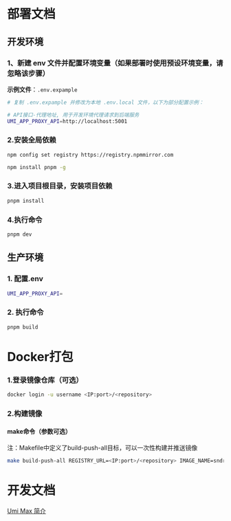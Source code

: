 # 部署文档

## 开发环境

### 1、新建 env 文件并配置环境变量（如果部署时使用预设环境变量，请忽略该步骤）
**示例文件**：`.env.expample`

```bash
# 复制 .env.expample 并修改为本地 .env.local 文件，以下为部分配置示例：

# API接口-代理地址, 用于开发环境代理请求到后端服务
UMI_APP_PROXY_API=http://localhost:5001
```

### 2.安装全局依赖
```bash
npm config set registry https://registry.npmmirror.com

npm install pnpm -g
```

### 3.进入项目根目录，安装项目依赖

```bash
pnpm install
```

### 4.执行命令

```bash
pnpm dev
```

## 生产环境

### 1. 配置.env

```bash
UMI_APP_PROXY_API=
```

### 2. 执行命令

```bash
pnpm build
```

# Docker打包
### 1.登录镜像仓库（可选）
```bash
docker login -u username <IP:port>/<repository>
```
### 2.构建镜像

#### make命令（参数可选）
注：Makefile中定义了build-push-all目标，可以一次性构建并推送镜像

```bash
make build-push-all REGISTRY_URL=<IP:port>/<repository> IMAGE_NAME=sndraw/bookroom-web IMAGE_VERISON=1.0.0
```


# 开发文档

[Umi Max 简介](https://umijs.org/docs/max/introduce)
